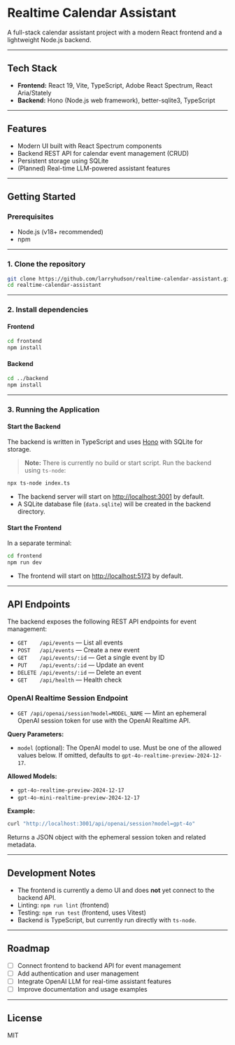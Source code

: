 # Realtime Calendar Assistant

A full-stack calendar assistant project with a modern React frontend and a lightweight Node.js backend.

---

## Tech Stack

- **Frontend:** React 19, Vite, TypeScript, Adobe React Spectrum, React Aria/Stately
- **Backend:** Hono (Node.js web framework), better-sqlite3, TypeScript

---

## Features

- Modern UI built with React Spectrum components
- Backend REST API for calendar event management (CRUD)
- Persistent storage using SQLite
- (Planned) Real-time LLM-powered assistant features

---

## Getting Started

### Prerequisites

- Node.js (v18+ recommended)
- npm

---

### 1. Clone the repository

```bash
git clone https://github.com/larryhudson/realtime-calendar-assistant.git
cd realtime-calendar-assistant
```

---

### 2. Install dependencies

#### Frontend

```bash
cd frontend
npm install
```

#### Backend

```bash
cd ../backend
npm install
```

---

### 3. Running the Application

#### Start the Backend

The backend is written in TypeScript and uses [Hono](https://hono.dev/) with SQLite for storage.

> **Note:** There is currently no build or start script. Run the backend using `ts-node`:

```bash
npx ts-node index.ts
```

- The backend server will start on [http://localhost:3001](http://localhost:3001) by default.
- A SQLite database file (`data.sqlite`) will be created in the backend directory.

#### Start the Frontend

In a separate terminal:

```bash
cd frontend
npm run dev
```

- The frontend will start on [http://localhost:5173](http://localhost:5173) by default.

---

## API Endpoints

The backend exposes the following REST API endpoints for event management:

- `GET    /api/events`         — List all events
- `POST   /api/events`         — Create a new event
- `GET    /api/events/:id`     — Get a single event by ID
- `PUT    /api/events/:id`     — Update an event
- `DELETE /api/events/:id`     — Delete an event
- `GET    /api/health`         — Health check

### OpenAI Realtime Session Endpoint

- `GET /api/openai/session?model=MODEL_NAME` — Mint an ephemeral OpenAI session token for use with the OpenAI Realtime API.

**Query Parameters:**
- `model` (optional): The OpenAI model to use. Must be one of the allowed values below. If omitted, defaults to `gpt-4o-realtime-preview-2024-12-17`.

**Allowed Models:**
- `gpt-4o-realtime-preview-2024-12-17`
- `gpt-4o-mini-realtime-preview-2024-12-17`

**Example:**
```bash
curl "http://localhost:3001/api/openai/session?model=gpt-4o"
```

Returns a JSON object with the ephemeral session token and related metadata.

---

## Development Notes

- The frontend is currently a demo UI and does **not** yet connect to the backend API.
- Linting: `npm run lint` (frontend)
- Testing: `npm run test` (frontend, uses Vitest)
- Backend is TypeScript, but currently run directly with `ts-node`.

---

## Roadmap

- [ ] Connect frontend to backend API for event management
- [ ] Add authentication and user management
- [ ] Integrate OpenAI LLM for real-time assistant features
- [ ] Improve documentation and usage examples

---

## License

MIT
